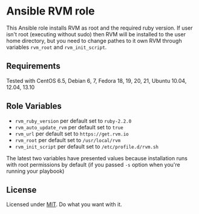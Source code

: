 Ansible RVM role
===

This Ansible role installs RVM as root and the required ruby version. If user isn't root (executing without sudo) then RVM will be installed to the user home directory, but you need to change pathes to it own RVM through variables `rvm_root` and `rvm_init_script`.

Requirements
------------
Tested with CentOS 6.5, Debian 6, 7, Fedora 18, 19, 20, 21, Ubuntu 10.04, 12.04, 13.10

Role Variables
--------------
- `rvm_ruby_version` per default set to `ruby-2.2.0`
- `rvm_auto_update_rvm` per default set to `true`
- `rvm_url` per default set to `https://get.rvm.io`
- `rvm_root` per default set to `/usr/local/rvm`
- `rvm_init_script` per default set to `/etc/profile.d/rvm.sh`

The latest two variables have presented values because installation runs with root permissions by default (if you passed `-s` option when you're running your playbook)

License
-------
Licensed under [MIT](https://github.com/newmen/rvm/blob/master/LICENSE). Do what you want with it.
